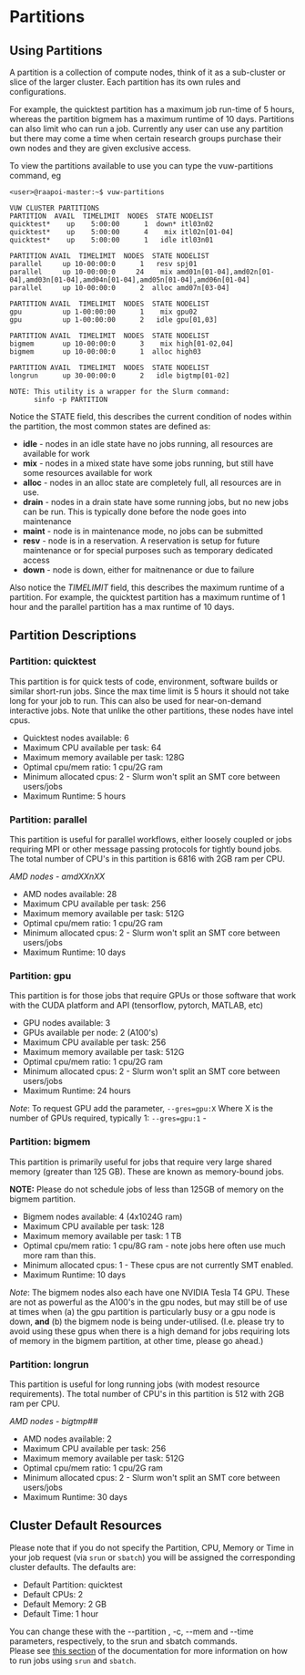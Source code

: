 # Partitions
## Using Partitions

A partition is a collection of compute nodes, think of it as a sub-cluster or
slice of the larger cluster.  Each partition has its own rules and
configurations.  

For example, the quicktest partition has a maximum job run-time of 5 hours, whereas the partition
bigmem has a maximum runtime of 10 days.  Partitions can also
limit who can run a job.  Currently any user can use any partition but there
may come a time when certain research groups purchase their own nodes and they are
given exclusive access.

To view the partitions available to use you can type the vuw-partitions
command, eg

```
<user>@raapoi-master:~$ vuw-partitions 

VUW CLUSTER PARTITIONS
PARTITION  AVAIL  TIMELIMIT  NODES  STATE NODELIST
quicktest*    up    5:00:00      1  down* itl03n02
quicktest*    up    5:00:00      4    mix itl02n[01-04]
quicktest*    up    5:00:00      1   idle itl03n01

PARTITION AVAIL  TIMELIMIT  NODES  STATE NODELIST
parallel     up 10-00:00:0      1   resv spj01
parallel     up 10-00:00:0     24    mix amd01n[01-04],amd02n[01-04],amd03n[01-04],amd04n[01-04],amd05n[01-04],amd06n[01-04]
parallel     up 10-00:00:0      2  alloc amd07n[03-04]

PARTITION AVAIL  TIMELIMIT  NODES  STATE NODELIST
gpu          up 1-00:00:00      1    mix gpu02
gpu          up 1-00:00:00      2   idle gpu[01,03]

PARTITION AVAIL  TIMELIMIT  NODES  STATE NODELIST
bigmem       up 10-00:00:0      3    mix high[01-02,04]
bigmem       up 10-00:00:0      1  alloc high03

PARTITION AVAIL  TIMELIMIT  NODES  STATE NODELIST
longrun      up 30-00:00:0      2   idle bigtmp[01-02]

NOTE: This utility is a wrapper for the Slurm command:
      sinfo -p PARTITION

```      

Notice the STATE field, this describes the current condition of nodes within the
partition, the most common states are defined as:

* __idle__ - nodes in an idle state have no jobs running, all resources are available
for work
* __mix__ - nodes in a mixed state have some jobs running, but still have some
resources available for work
* __alloc__ - nodes in an alloc state are completely full, all resources are in use.
* __drain__ - nodes in a drain state have some running jobs, but no new jobs can be
run.  This is typically done before the node goes into maintenance
* __maint__ - node is in maintenance mode, no jobs can be submitted
* __resv__ - node is in a reservation.  A reservation is setup for future maintenance
or for special purposes such as temporary dedicated access
* __down__ - node is down, either for maitnenance or due to failure

Also notice the _TIMELIMIT_ field, this describes the maximum runtime of a
partition.  For example, the quicktest partition has a maximum runtime of 1
hour and the parallel partition has a max runtime of 10 days.

## Partition Descriptions

### Partition: quicktest

This partition is for quick tests of code, environment, software builds or
similar short-run jobs.  Since the max time limit is 5 hours it should not take
long for your job to run.  This can also be used for near-on-demand interactive
jobs.  Note that unlike the other partitions, these nodes have intel cpus.

* Quicktest nodes available: 6
* Maximum CPU available per task: 64
* Maximum memory available per task: 128G
* Optimal cpu/mem ratio: 1 cpu/2G ram
* Minimum allocated cpus: 2 - Slurm won't split an SMT core between users/jobs
* Maximum Runtime: 5 hours

### Partition: parallel

This partition is useful for parallel workflows, either loosely coupled or jobs
requiring MPI or other message passing protocols for tightly bound jobs. The total number of CPU's in this partition is 6816 with 2GB ram per CPU.

*AMD nodes - amdXXnXX*

* AMD nodes available: 28
* Maximum CPU available per task: 256
* Maximum memory available per task: 512G
* Optimal cpu/mem ratio: 1 cpu/2G ram
* Minimum allocated cpus: 2 - Slurm won't split an SMT core between users/jobs
* Maximum Runtime: 10 days

### Partition: gpu

This partition is for those jobs that require GPUs or those software that work with the CUDA platform and API (tensorflow, pytorch, MATLAB, etc)

* GPU nodes available: 3
* GPUs available per node: 2 (A100's)
* Maximum CPU available per task: 256
* Maximum memory available per task: 512G
* Optimal cpu/mem ratio: 1 cpu/2G ram
* Minimum allocated cpus: 2 - Slurm won't split an SMT core between users/jobs
* Maximum Runtime: 24 hours

_Note_:  To request GPU add the parameter, `--gres=gpu:X`  Where X is the number of GPUs required, typically 1:  `--gres=gpu:1` -

### Partition: bigmem

This partition is primarily useful for jobs that require very large shared
memory (greater than 125 GB).  These are known as memory-bound jobs.

__NOTE:__ Please do not schedule jobs of less than 125GB of memory on the bigmem partition.

* Bigmem nodes available: 4 (4x1024G ram)
* Maximum CPU available per task: 128
* Maximum memory available per task: 1 TB
* Optimal cpu/mem ratio: 1 cpu/8G ram - note jobs here often use much more ram than this.
* Minimum allocated cpus: 1 - These cpus are not currently SMT enabled.
* Maximum Runtime: 10 days

_Note_: The bigmem nodes also each have one NVIDIA Tesla T4 GPU. These are not as powerful as the A100's in the gpu nodes, but may still be of use at times when (a) the gpu partition is particularly busy or a gpu node is down, **and** (b) the bigmem node is being under-utilised. (I.e. please try to avoid using these gpus when there is a high demand for jobs requiring lots of memory in the bigmem partition, at other time, please go ahead.)

### Partition: longrun

This partition is useful for long running jobs (with modest resource requirements).
The total number of CPU's in this partition is 512 with 2GB ram per CPU.

*AMD nodes - bigtmp##*

* AMD nodes available: 2
* Maximum CPU available per task: 256
* Maximum memory available per task: 512G
* Optimal cpu/mem ratio: 1 cpu/2G ram
* Minimum allocated cpus: 2 - Slurm won't split an SMT core between users/jobs
* Maximum Runtime: 30 days


## Cluster Default Resources

Please note that if you do not specify the Partition, CPU, Memory or Time in your job request 
(via `srun` or `sbatch`)
you will be assigned the corresponding cluster defaults.
The defaults are:

* Default Partition: quicktest
* Default CPUs: 2
* Default Memory: 2 GB
* Default Time: 1 hour

You can change these with the --partition , -c, --mem and --time parameters, respectively, to the srun and sbatch commands.  
Please see [this section](running_jobs.md) of the documentation for more information on how to run jobs using `srun` and `sbatch`.

